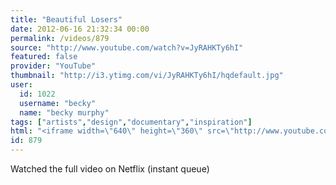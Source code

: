 ```yaml
---
title: "Beautiful Losers"
date: 2012-06-16 21:32:34 00:00
permalink: /videos/879
source: "http://www.youtube.com/watch?v=JyRAHKTy6hI"
featured: false
provider: "YouTube"
thumbnail: "http://i3.ytimg.com/vi/JyRAHKTy6hI/hqdefault.jpg"
user:
  id: 1022
  username: "becky"
  name: "becky murphy"
tags: ["artists","design","documentary","inspiration"]
html: "<iframe width=\"640\" height=\"360\" src=\"http://www.youtube.com/embed/JyRAHKTy6hI?wmode=transparent&fs=1&feature=oembed\" frameborder=\"0\" allowfullscreen></iframe>"
id: 879
---
```


Watched the full video on Netflix (instant queue)